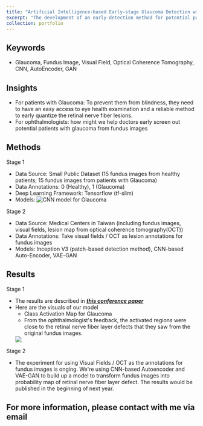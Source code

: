 ```yaml
---
title: "Artificial Intelligence-based Early-stage Glaucoma Detection with Fundus Images"
excerpt: "The development of an early-detection method for potential patients with Glaucoma with fundus images"<br/><img src='/cfyehprofile/images/Glaucoma_Brief_v.png'>"
collection: portfolio
---
```


Keywords
---
- Glaucoma, Fundus Image, Visual Field, Optical Coherence Tomography, CNN, AutoEncoder, GAN

Insights
---
- For patients with Glaucoma: To prevent them from blindness, they need to have an easy access to eye health examination and a reliable method to early quantize the retinal nerve fiber lesions.
- For ophthalmologists: how might we help doctors early screen out potential patients with glaucoma from fundus images

Methods
---
Stage 1
- Data Source: Small Public Dataset (15 fundus images from healthy patients; 15 fundus images from patients with Glaucoma)
- Data Annotations: 0 (Healthy), 1 (Glaucoma)
- Deep Learning Framework: Tensorflow (tf-slim)
- Models: 
![CNN model for Glaucoma](/cfyehprofile/images/glaucoma_model.png)

Stage 2
- Data Source: Medical Centers in Taiwan (including fundus images, visual fields, lesion map from optical coherence tomography(OCT))
- Data Annotations: Take visual fields / OCT as lesion annotations for fundus images
- Models: Inception V3 (patch-based detection method), CNN-based Auto-Encoder, VAE-GAN

Results
---
Stage 1
- The results are described in [**_this conference paper_**](/cfyehprofile/files/20180708CVGIP2018_v1.3.pdf)
- Here are the visuals of our model
	- Class Activation Map for Glaucoma  
	- From the ophthalmologist's feedback, the activated regions were close to the retinal nerve fiber layer defects that they saw from the original fundus images.
	<img src='/cfyehprofile/images/Glaucoma_CVGIP_v.png'>

Stage 2
- The experiment for using Visual Fields / OCT as the annotations for fundus images is onging. We're using CNN-based Autoencoder and VAE-GAN to build up a model to transform fundus images into probability map of retinal nerve fiber layer defect. The results would be published in the beginning of next year.


## For more information, please contact with me via email